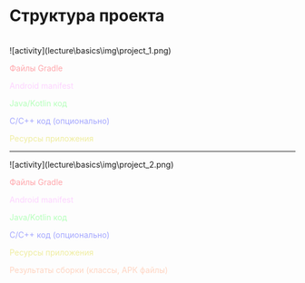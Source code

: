 <!-- .slide:    class="center-horizontal" -->

# Структура проекта

<br>

<div class="half-left fragment center center-horizontal" data-fragment-index="1">
![activity](lecture\basics\img\project_1.png)
<!-- .element: width="50%" -->
</div>

<div class="half-right center center-horizontal fragment" data-fragment-index="2">
    <p><font color="#FFA6AB">Файлы Gradle</font></p>
    <p><font color="#FDD4FF">Android manifest</font></p>
    <p><font color="#B5FFBB">Java/Kotlin код</font></p>
    <p><font color="#A4A7FF">C/C++ код (опционально)</font></p>
    <p><font color="#EFEDA0">Ресурсы приложения</font></p>
    <!-- .element: width="50%" -->
</div>

------

<!-- .slide:    class="center-horizontal" -->

<div class="half-left fragment center center-horizontal">
![activity](lecture\basics\img\project_2.png)
<!-- .element: width="50%" -->
</div>

<div class="half-right center center-horizontal fragment">
    <p><font color="#FFA6AB">Файлы Gradle</font></p>
    <p><font color="#FDD4FF">Android manifest</font></p>
    <p><font color="#B5FFBB">Java/Kotlin код</font></p>
    <p><font color="#A4A7FF">C/C++ код (опционально)</font></p>
    <p><font color="#EFEDA0">Ресурсы приложения</font></p>
    <p><font color="#FFD5C2">Результаты сборки (классы, АРК файлы)</font></p>
    <!-- .element: width="50%" -->
</div>